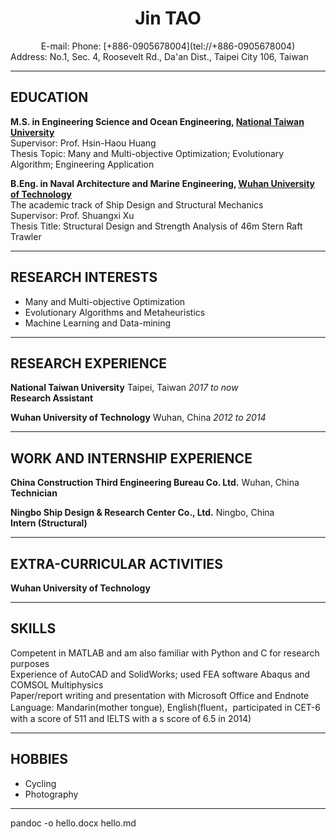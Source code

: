 # **<center>Jin TAO</center>**

<center>E-mail: <r06525091@ntu.edu.tw>  Phone: [+886-0905678004](tel://+886-0905678004)</center>  
Address: No.1, Sec. 4, Roosevelt Rd., Da'an Dist., Taipei City 106, Taiwan

***

## EDUCATION

**M.S. in Engineering Science and Ocean Engineering, [National Taiwan University](http://www.ntu.edu.tw)**  
Supervisor: Prof. Hsin-Haou Huang  
Thesis Topic: Many and Multi-objective Optimization; Evolutionary Algorithm; Engineering Application

**B.Eng. in Naval Architecture and Marine Engineering, [Wuhan University of Technology](http://www.whut.edu.cn)**  
The academic track of Ship Design and Structural Mechanics  
Supervisor: Prof. Shuangxi Xu  
Thesis Title: Structural Design and Strength Analysis of 46m Stern Raft Trawler

***

## RESEARCH INTERESTS

- Many and Multi-objective Optimization  
- Evolutionary Algorithms and Metaheuristics  
- Machine Learning and Data-mining

***

## RESEARCH EXPERIENCE

**National Taiwan University**        Taipei, Taiwan                            *2017 to now*  
**Research Assistant**

**Wuhan University of Technology**    Wuhan, China                              *2012 to 2014*

***

## WORK AND INTERNSHIP EXPERIENCE

**China Construction Third Engineering Bureau Co. Ltd.**   Wuhan, China  
**Technician**

**Ningbo Ship Design & Research Center Co., Ltd.**         Ningbo, China  
**Intern (Structural)**


***

## EXTRA-CURRICULAR ACTIVITIES

**Wuhan University of Technology** 

***

## SKILLS

Competent in MATLAB and am also familiar with Python and C for research purposes  
Experience of AutoCAD and SolidWorks; used FEA software Abaqus and COMSOL Multiphysics  
Paper/report writing and presentation with Microsoft Office and Endnote  
Language: Mandarin(mother tongue), English(fluent，participated in CET-6 with a score of 511 and IELTS with a s score of 6.5 in 2014)

***

## HOBBIES

- Cycling 
- Photography

***

pandoc -o hello.docx hello.md
